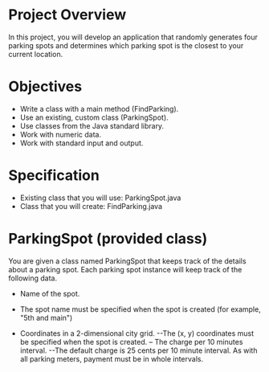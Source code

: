 # Project Overview
In this project, you will develop an application that randomly generates four parking spots
and determines which parking spot is the closest to your current location.

# Objectives

- Write a class with a main method (FindParking).
- Use an existing, custom class (ParkingSpot).
- Use classes from the Java standard library.
- Work with numeric data.
- Work with standard input and output.

# Specification

- Existing class that you will use: ParkingSpot.java
- Class that you will create: FindParking.java

# ParkingSpot (provided class)

You are given a class named ParkingSpot that keeps track of the details about a parking
spot. Each parking spot instance will keep track of the following data.

- Name of the spot.
* The spot name must be specified when the spot is created (for example, "5th and main")
- Coordinates in a 2-dimensional city grid.
--The (x, y) coordinates must be specified when the spot is created.
– The charge per 10 minutes interval.
--The default charge is 25 cents per 10 minute interval. As with all parking meters,
payment must be in whole intervals.

